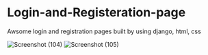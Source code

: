 # Login-and-Registeration-page
Awsome login and registration pages built by using django, html, css


![Screenshot (104)](https://user-images.githubusercontent.com/116027794/223837777-9695dc3e-82d7-4aca-9a40-50f6df862113.png)
![Screenshot (105)](https://user-images.githubusercontent.com/116027794/223837834-e124c8ca-6b38-47ab-ba79-495973028b97.png)
